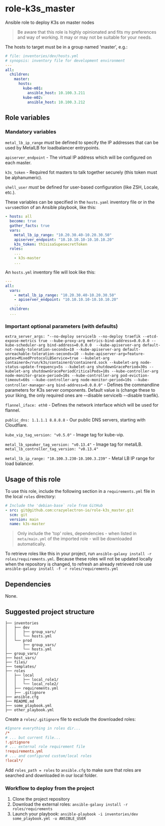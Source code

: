 # role-k3s_master

Ansible role to deploy K3s on master nodes

> Be aware that this role is highly opinionated and fits my preferences and way of working.
> It may or may not be suitable for your needs.

The hosts to target must be in a group named 'master', e.g.:

```yaml
# file: inventories/dev/hosts.yml
# synopsis: inventory file for development environment
---
all:
  children:
    master:
      hosts:
        kube-m01:
          ansible_host: 10.100.3.211
        kube-m02:
          ansible_host: 10.100.3.212
```

## Role variables

### Mandatory variables

`metal_lb_ip_range` _must_ be defined to specify the IP addresses that can be used by MetalLB for loadbalancer entrypoints.

`apiserver_endpoint` - The virtual IP address which will be configured on each master.

`k3s_token` - Required fot masters to talk together securely (this token must be alphanumeric).

`shell_user` _must_ be defined for user-based configuration (like ZSH, Locale, etc.).

These variables can be specified in the `hosts.yaml` inventory file or in the `vars`section of an Ansible playbook, like this:

```yaml
- hosts: all
  become: true
  gather_facts: true
  vars:
    metal_lb_ip_range: "10.20.30.40-10.20.30.50"
    apiserver_endpoint: "10.10.10.10-10.10.10.20"
    k3s_token: th1sisaSupesecretToken
  roles:
    ...
    - k3s-master
    ...
```

An `hosts.yml` inventory file will look like this:

```yaml
---
all:
  vars:
    - metal_lb_ip_range: "10.20.30.40-10.20.30.50"
    - apiserver_endpoint: "10.10.10.10-10.10.10.20"
    ...
  children:
  ...
```

### Important optional parameters (with defaults)

`extra_server_args: "--no-deploy servicelb --no-deploy traefik --etcd-expose-metrics true --kube-proxy-arg metrics-bind-address=0.0.0.0 --kube-scheduler-arg bind-address=0.0.0.0  --kube-apiserver-arg default-not-ready-toleration-seconds=10 --kube-apiserver-arg default-unreachable-toleration-seconds=10 --kube-apiserver-arg=feature-gates=MixedProtocolLBService=true --kubelet-arg containerd=/run/k3s/containerd/containerd.sock --kubelet-arg node-status-update-frequency=5s --kubelet-arg shutdownGracePeriod=30s --kubelet-arg shutdownGracePeriodCriticalPods=10s --kube-controller-arg node-monitor-grace-period=10s --kube-controller-arg pod-eviction-timeout=60s --kube-controller-arg node-monitor-period=10s --kube-controller-manager-arg bind-address=0.0.0.0"` - Defines the commandline parameters for K3s server components.
Default value is (change these to your liking, the only required ones are --disable servicelb --disable traefik).

`flannel_iface: eth0` - Defines the network interface which will be used for flannel.

`public_dns: 1.1.1.1 8.8.8.8` - Our public DNS servers, starting with Cloudflare.

`kube_vip_tag_version: "v0.5.0"` - Image tag for kube-vip.

`metal_lb_speaker_tag_version: "v0.13.4"` - Image tag for metalLB.
`metal_lb_controller_tag_version: "v0.13.4"`

`metal_lb_ip_range: "10.100.3.230-10.100.3.239"` - Metal LB IP range for load balancer.

## Usage of this role

To use this role, include the following section in a `requirements.yml` file in the local `roles` directory:

```yaml
# Include the 'debian-base` role from GitHub
- src: git@github.com:crazyelectron-io/role-k3s_master.git
  scm: git
  version: main
  name: k3s-master
```

> Only include the 'top' roles, dependencies - when listed in `meta/main.yml` of the imported role - will be downloaded automatically.

To retrieve roles like this in your project, run `ansible-galaxy install -r roles/requirements.yml`.
Because these roles will not be updated locally when the repository is changed, to refresh an already retrieved role use `ansible-galaxy install -f -r roles/requirements.yml`

## Dependencies

None.

## Suggested project structure

```shell
├── inventories
│   ├── dev
│   │   ├── group_vars/
│   │   └── hosts.yml
│   └── prod
│       ├── group_vars/
│       └── hosts.yml
├── group_vars/
├── host_vars/
├── files/
├── templates/
├── roles
│   ├── local
│   │   ├── local_role1/
│   │   └── local_role2/
│   ├── requirements.yml
│   ├── .gitignore
├── ansible.cfg
├── README.md
├── some_playbook.yml
├── other_playbook.yml
```

Create a `roles/.gitignore` file to exclude the downloaded roles:

```ini
#Ignore everything in roles dir...
/*
# ... but current file...
!.gitignore
# ... external role requirement file
!requirements.yml
# ... and configured custom/local roles
!local*/
```

Add `roles_path = roles` to `ansible.cfg` to make sure that roles are searched and downloaded in our local folder.

### Workflow to deploy from the project

1. Clone the project repository
2. Download the external roles: `ansible-galaxy install -r roles/requirements`
3. Launch your playbook: `ansible-playbook -i inventories/dev some_playbook.yml -u ANSIBLE_USER`
